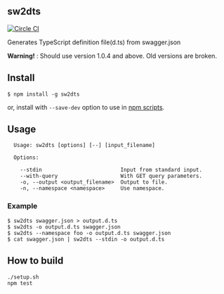 sw2dts 
------

[![Circle CI](https://circleci.com/gh/mstssk/sw2dts.svg?style=svg)](https://circleci.com/gh/mstssk/sw2dts)

Generates TypeScript definition file(d.ts) from swagger.json

**Warning!** :
Should use version 1.0.4 and above.
Old versions are broken.

## Install

```
$ npm install -g sw2dts
```

or, install with `--save-dev` option to use in [npm scripts](https://docs.npmjs.com/misc/scripts).

## Usage

```
  Usage: sw2dts [options] [--] [input_filename]

  Options:

    --stdin                         Input from standard input.
    --with-query                    With GET query parameters.
    -o, --output <output_filename>  Output to file.
    -n, --namespace <namespace>     Use namespace.
```

### Example

```
$ sw2dts swagger.json > output.d.ts
$ sw2dts -o output.d.ts swagger.json
$ sw2dts --namespace foo -o output.d.ts swagger.json
$ cat swagger.json | sw2dts --stdin -o output.d.ts
```

## How to build

```
./setup.sh
npm test
```